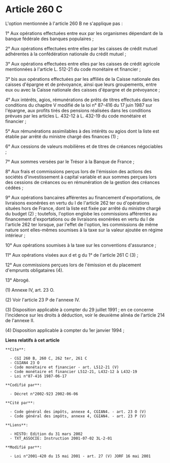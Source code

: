 # Article 260 C

L'option mentionnée à l'article 260 B ne s'applique pas :

1° Aux opérations effectuées entre eux par les organismes dépendant de la banque fédérale des banques populaires ;

2° Aux opérations effectuées entre elles par les caisses de crédit mutuel adhérentes à la confédération nationale du crédit
mutuel ;

3° Aux opérations effectuées entre elles par les caisses de crédit agricole mentionnées à l'article L. 512-21 du code
monétaire et financier ;

3° bis aux opérations effectuées par les affiliés de la Caisse nationale des caisses d'épargne et de prévoyance, ainsi que
leurs groupements, entre eux ou avec la Caisse nationale des caisses d'épargne et de prévoyance ;

4° Aux intérêts, agios, rémunérations de prêts de titres effectués dans les conditions du chapitre V modifié de la loi n°
87-416 du 17 juin 1987 sur l'épargne, aux profits tirés des pensions réalisées dans les conditions prévues par les articles
L. 432-12 à L. 432-19 du code monétaire et financier ;

5° Aux rémunérations assimilables à des intérêts ou agios dont la liste est établie par arrêté du ministre chargé des
finances (1) ;

6° Aux cessions de valeurs mobilières et de titres de créances négociables ;

7° Aux sommes versées par le Trésor à la Banque de France ;

8° Aux frais et commissions perçus lors de l'émission des actions des sociétés d'investissement à capital variable et aux
sommes perçues lors des cessions de créances ou en rémunération de la gestion des créances cédées ;

9° Aux opérations bancaires afférentes au financement d'exportations, de livraisons exonérées en vertu du I de l'article 262
ter ou d'opérations situées hors de France, dont la liste est fixée par arrêté du ministre chargé du budget (2) ; toutefois,
l'option englobe les commissions afférentes au financement d'exportations ou de livraisons exonérées en vertu du I de
l'article 262 ter lorsque, par l'effet de l'option, les commissions de même nature sont elles-mêmes soumises à la taxe sur la
valeur ajoutée en régime intérieur ;

10° Aux opérations soumises à la taxe sur les conventions d'assurance ;

11° Aux opérations visées aux d et g du 1° de l'article 261 C (3) ;

12° Aux commissions perçues lors de l'émission et du placement d'emprunts obligataires (4).

13° Abrogé.

(1) Annexe IV, art. 23 O.

(2) Voir l'article 23 P de l'annexe IV.

(3) Disposition applicable à compter du 29 juillet 1991 ; en ce concerne l'incidence sur les droits à déduction, voir le
deuxième alinéa de l'article 214 de l'annexe II.

(4) Disposition applicable à compter du 1er janvier 1994 ;

**Liens relatifs à cet article**

	**Cite**:

	  - CGI 260 B, 260 C, 262 ter, 261 C
	  - CGIAN4 23 O
	  - Code monétaire et financier - art. L512-21 (V)
	  - Code monétaire et financier L512-21, L432-12 à L432-19
	  - Loi n°87-416 1987-06-17

	**Codifié par**:

	  - Décret n°2002-923 2002-06-06

	**Cité par**:

	  - Code général des impôts, annexe 4, CGIAN4. - art. 23 O (V)
	  - Code général des impôts, annexe 4, CGIAN4. - art. 23 P (V)

	**Liens**:

	  - HISTO: Edition du 31 mars 2002
	  - TXT_ASSOCIE: Instruction 2001-07-02 3L-2-01

	**Modifié par**:

	  - Loi n°2001-420 du 15 mai 2001 - art. 27 (V) JORF 16 mai 2001
